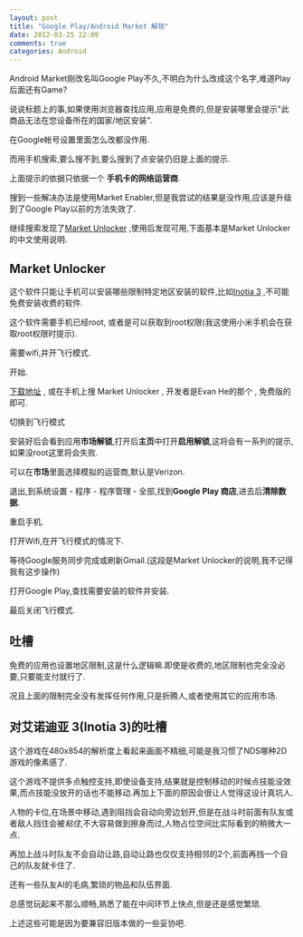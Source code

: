 ```yaml
---
layout: post
title: "Google Play/Android Market 解锁"
date: 2012-03-25 22:09
comments: true
categories: Android
---
```


Android Market刚改名叫Google Play不久,不明白为什么改成这个名字,难道Play后面还有Game?

说说标题上的事,如果使用浏览器查找应用,应用是免费的,但是安装哪里会提示"此商品无法在您设备所在的国家/地区安装".

在Google帐号设置里面怎么改都没作用.

而用手机搜索,要么搜不到,要么搜到了点安装仍旧是上面的提示.

上面提示的依据只依据一个 **手机卡的网络运营商**.

搜到一些解决办法是使用Market Enabler,但是我尝试的结果是没作用,应该是升级到了Google Play以前的方法失效了.

<!--more -->

继续搜索发现了[Market Unlocker](https://play.google.com/store/apps/details?id=com.evanhe.marketunlocker) ,使用后发现可用,下面基本是Market Unlocker的中文使用说明.


Market Unlocker
---------------------------

这个软件只能让手机可以安装哪些限制特定地区安装的软件,比如[Inotia 3](https://play.google.com/store/apps/details?id=com.com2us.inotia3.normal.freefull.google.global.android.common) ,不可能免费安装收费的软件.

这个软件需要手机已经root, 或者是可以获取到root权限(我这使用小米手机会在获取root权限时提示).

需要wifi,并开飞行模式.

开始.

[下载地址](https://play.google.com/store/apps/details?id=com.evanhe.marketunlocker) , 或在手机上搜 Market Unlocker , 开发者是Evan He的那个 , 免费版的即可.

切换到飞行模式

安装好后会看到应用**市场解锁**,打开后**主页**中打开**启用解锁**,这将会有一系列的提示,如果没root这里将会失败.

可以在**市场**里面选择模拟的运营商,默认是Verizon.

退出,到系统设置 - 程序 - 程序管理 - 全部,找到**Google Play 商店**,进去后**清除数据**.

重启手机.

打开Wifi,在开飞行模式的情况下.

等待Google服务同步完成或刷新Gmail.(这段是Market Unlocker的说明,我不记得我有这步操作)

打开Google Play,查找需要安装的软件并安装.

最后关闭飞行模式.


吐槽
--------------------------------

免费的应用也设置地区限制,这是什么逻辑嘛.即使是收费的,地区限制也完全没必要,只要能支付就行了.

况且上面的限制完全没有发挥任何作用,只是折腾人,或者使用其它的应用市场.


对艾诺迪亚 3(Inotia 3)的吐槽
--------------------------------

这个游戏在480x854的解析度上看起来画面不精细,可能是我习惯了NDS哪种2D游戏的像素感了.

这个游戏不提供多点触控支持,即使设备支持,结果就是控制移动的时候点技能没效果,而点技能没放开的话也不能移动.再加上下面的原因会很让人觉得这设计真坑人.

人物的卡位,在场景中移动,遇到阻挡会自动向旁边划开,但是在战斗时前面有队友或者敌人挡住会被*粘住*,不大容易做到擦身而过,人物占位空间比实际看到的稍微大一点.

再加上战斗时队友不会自动让路,自动让路也仅仅支持相邻的2个,前面再挡一个自己的队友就卡住了.

还有一些队友AI的毛病,繁琐的物品和队伍界面.

总感觉玩起来不那么顺畅,熟悉了能在中间环节上快点,但是还是感觉繁琐.

上述这些可能是因为要兼容旧版本做的一些妥协吧.